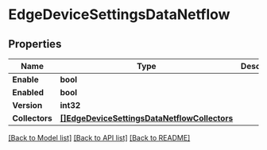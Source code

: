 # EdgeDeviceSettingsDataNetflow

## Properties

Name | Type | Description | Notes
------------ | ------------- | ------------- | -------------
**Enable** | **bool** |  | [optional] 
**Enabled** | **bool** |  | [optional] 
**Version** | **int32** |  | [optional] 
**Collectors** | [**[]EdgeDeviceSettingsDataNetflowCollectors**](edgeDeviceSettingsData_netflow_collectors.md) |  | [optional] 

[[Back to Model list]](../README.md#documentation-for-models) [[Back to API list]](../README.md#documentation-for-api-endpoints) [[Back to README]](../README.md)


